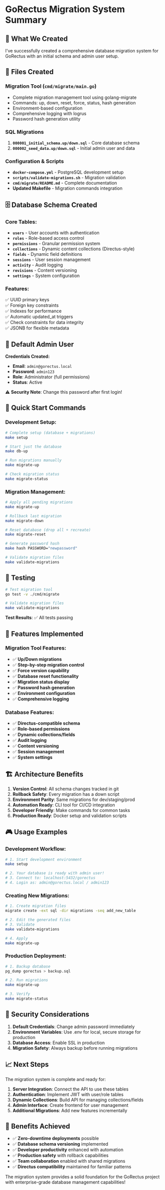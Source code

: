 # GoRectus Migration System Summary

## 🎯 What We Created

I've successfully created a comprehensive database migration system for GoRectus with an initial schema and admin user setup.

## 📁 Files Created

### Migration Tool (`cmd/migrate/main.go`)

- Complete migration management tool using golang-migrate
- Commands: up, down, reset, force, status, hash generation
- Environment-based configuration
- Comprehensive logging with logrus
- Password hash generation utility

### SQL Migrations

1. **`000001_initial_schema.up/down.sql`** - Core database schema
2. **`000002_seed_data.up/down.sql`** - Initial admin user and data

### Configuration & Scripts

- **`docker-compose.yml`** - PostgreSQL development setup
- **`scripts/validate-migrations.sh`** - Migration validation
- **`cmd/migrate/README.md`** - Complete documentation
- **Updated Makefile** - Migration commands integration

## 🗄️ Database Schema Created

### Core Tables:

- **`users`** - User accounts with authentication
- **`roles`** - Role-based access control
- **`permissions`** - Granular permission system
- **`collections`** - Dynamic content collections (Directus-style)
- **`fields`** - Dynamic field definitions
- **`sessions`** - User session management
- **`activity`** - Audit logging
- **`revisions`** - Content versioning
- **`settings`** - System configuration

### Features:

✅ UUID primary keys  
✅ Foreign key constraints  
✅ Indexes for performance  
✅ Automatic updated_at triggers  
✅ Check constraints for data integrity  
✅ JSONB for flexible metadata

## 👤 Default Admin User

**Credentials Created:**

- **Email**: `admin@gorectus.local`
- **Password**: `admin123`
- **Role**: Administrator (full permissions)
- **Status**: Active

⚠️ **Security Note**: Change this password after first login!

## 🚀 Quick Start Commands

### Development Setup:

```bash
# Complete setup (database + migrations)
make setup

# Start just the database
make db-up

# Run migrations manually
make migrate-up

# Check migration status
make migrate-status
```

### Migration Management:

```bash
# Apply all pending migrations
make migrate-up

# Rollback last migration
make migrate-down

# Reset database (drop all + recreate)
make migrate-reset

# Generate password hash
make hash PASSWORD="newpassword"

# Validate migration files
make validate-migrations
```

## 🧪 Testing

```bash
# Test migration tool
go test -v ./cmd/migrate

# Validate migration files
make validate-migrations
```

**Test Results**: ✅ All tests passing

## 🔧 Features Implemented

### Migration Tool Features:

- ✅ **Up/Down migrations**
- ✅ **Step-by-step migration control**
- ✅ **Force version capability**
- ✅ **Database reset functionality**
- ✅ **Migration status display**
- ✅ **Password hash generation**
- ✅ **Environment configuration**
- ✅ **Comprehensive logging**

### Database Features:

- ✅ **Directus-compatible schema**
- ✅ **Role-based permissions**
- ✅ **Dynamic collections/fields**
- ✅ **Audit logging**
- ✅ **Content versioning**
- ✅ **Session management**
- ✅ **System settings**

## 🏗️ Architecture Benefits

1. **Version Control**: All schema changes tracked in git
2. **Rollback Safety**: Every migration has a down script
3. **Environment Parity**: Same migrations for dev/staging/prod
4. **Automation Ready**: CLI tool for CI/CD integration
5. **Developer Friendly**: Make commands for common tasks
6. **Production Ready**: Docker setup and validation scripts

## 🎮 Usage Examples

### Development Workflow:

```bash
# 1. Start development environment
make setup

# 2. Your database is ready with admin user!
# 3. Connect to: localhost:5432/gorectus
# 4. Login as: admin@gorectus.local / admin123
```

### Creating New Migrations:

```bash
# 1. Create migration files
migrate create -ext sql -dir migrations -seq add_new_table

# 2. Edit the generated files
# 3. Validate
make validate-migrations

# 4. Apply
make migrate-up
```

### Production Deployment:

```bash
# 1. Backup database
pg_dump gorectus > backup.sql

# 2. Run migrations
make migrate-up

# 3. Verify
make migrate-status
```

## 🔐 Security Considerations

1. **Default Credentials**: Change admin password immediately
2. **Environment Variables**: Use .env for local, secure storage for production
3. **Database Access**: Enable SSL in production
4. **Migration Safety**: Always backup before running migrations

## 📈 Next Steps

The migration system is complete and ready for:

1. **Server Integration**: Connect the API to use these tables
2. **Authentication**: Implement JWT with user/role tables
3. **Dynamic Collections**: Build API for managing collections/fields
4. **Admin Interface**: Create frontend for user management
5. **Additional Migrations**: Add new features incrementally

## 🎉 Benefits Achieved

- ✅ **Zero-downtime deployments** possible
- ✅ **Database schema versioning** implemented
- ✅ **Developer productivity** enhanced with automation
- ✅ **Production safety** with rollback capabilities
- ✅ **Team collaboration** enabled with shared migrations
- ✅ **Directus compatibility** maintained for familiar patterns

The migration system provides a solid foundation for the GoRectus project with enterprise-grade database management capabilities!

